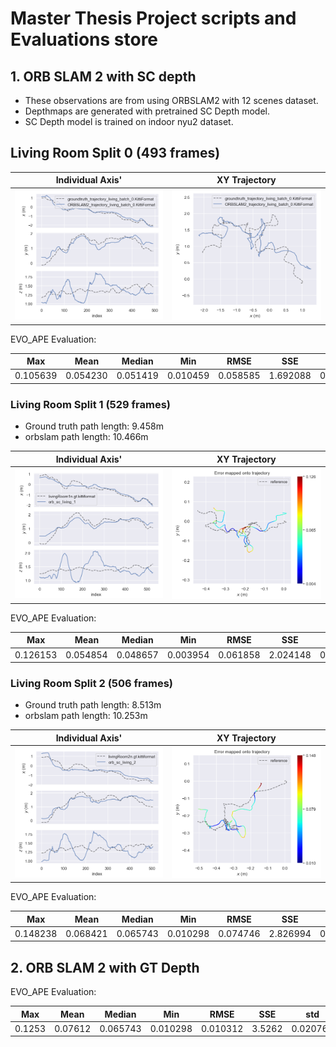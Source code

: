 # Master Thesis Project scripts and Evaluations store

## 1. ORB SLAM 2 with SC depth
- These observations are from using ORBSLAM2 with 12 scenes dataset.
- Depthmaps are generated with pretrained SC Depth model.
- SC Depth model is trained on indoor nyu2 dataset.

## Living Room Split 0 (493 frames)

Individual Axis'             |  XY Trajectory
:-------------------------:|:-------------------------:
![](./orbslam_and_scdepth_performance_xyz.png) |  ![](./orbslam_and_scdepth_performance_traj.png)

EVO_APE Evaluation:

Max | Mean | Median | Min | RMSE | SSE | std
--- | ---  | ---    | --- |---   |---  |--- 
0.105639 | 0.054230 | 0.051419 | 0.010459 | 0.058585 | 1.692088 | 0.022165

### Living Room Split 1 (529 frames)

- Ground truth path length: 9.458m
- orbslam path length: 10.466m

Individual Axis'             |  XY Trajectory
:-------------------------:|:-------------------------:
![](./orbslam_and_scdepth_performance_xyz_1.png) |  ![](./orbslam_and_scdepth_performance_traj_1.png)

EVO_APE Evaluation:

Max | Mean | Median | Min | RMSE | SSE | std
--- | ---  | ---    | --- |---   |---  |--- 
0.126153 | 0.054854 | 0.048657 | 0.003954 | 0.061858 | 2.024148 | 0.028589


### Living Room Split 2 (506 frames)

- Ground truth path length: 8.513m
- orbslam path length: 10.253m

Individual Axis'             |  XY Trajectory
:-------------------------:|:-------------------------:
![](./orbslam_and_scdepth_performance_xyz_2.png) |  ![](./orbslam_and_scdepth_performance_traj_2.png)

EVO_APE Evaluation:

Max | Mean | Median | Min | RMSE | SSE | std
--- | ---  | ---    | --- |---   |---  |--- 
0.148238 | 0.068421 | 0.065743 | 0.010298 | 0.074746 | 2.826994 | 0.030092

## 2. ORB SLAM 2 with GT Depth

EVO_APE Evaluation:

Max | Mean | Median | Min | RMSE | SSE | std
--- | ---  | ---    | --- |---   |---  |--- 
0.1253 | 0.07612 | 0.065743 | 0.010298 | 0.010312 | 3.5262 | 0.020760
